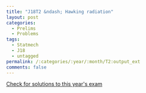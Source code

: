 ```yaml
---
title: "J18T2 &ndash; Hawking radiation"
layout: post
categories:
  - Prelims
  - Problems
tags:
  - Statmech
  - J18
  - untagged
permalink: /:categories/:year/:month/T2:output_ext
comments: false
---
```

<object data="2018J2T.pdf" type="application/pdf" width="100%" height="500"></object>
<div class="message"><a href='https://princetonprelim.com/prelim/40/'>Check for solutions to this year's exam</a></div>